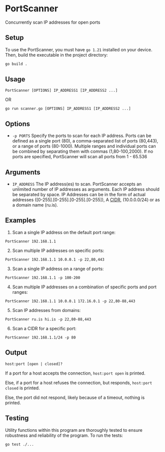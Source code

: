 # PortScanner

Concurrently scan IP addresses for open ports

## Setup

To use the PortScanner, you must have `go 1.21` installed on your device.
Then, build the executable in the project directory:

```bash
go build .
```

## Usage

`PortScanner [OPTIONS] IP_ADDRESS1 [IP_ADDRESS2 ...]`

OR

`go run scanner.go [OPTIONS] IP_ADDRESS1 [IP_ADDRESS2 ...]`

## Options

- `-p PORTS`
  Specify the ports to scan for each IP address. Ports can be defined as a single port (80), a comma-separated list of ports (80,443), or a range of ports (80-1000). Multiple ranges and individual ports can be combined by separating them with commas (1,80-100,2000). If no ports are specified, PortScanner will scan all ports from 1 - 65.536

## Arguments

- `IP_ADDRESS`
  The IP address(es) to scan. PortScanner accepts an unlimited number of IP addresses as arguments. Each IP address should be separated by space. IP Addresses can be in the form of actual addresses ([0-255].[0-255].[0-255].[0-255]), A [CIDR](https://en.wikipedia.org/wiki/Classless_Inter-Domain_Routing), (10.0.0.0/24) or as a domain name (ru.is).

## Examples

1. Scan a single IP address on the default port range:

```
PortScanner 192.168.1.1
```

2. Scan multiple IP addresses on specific ports:

```
PortScanner 192.168.1.1 10.0.0.1 -p 22,80,443
```

3. Scan a single IP address on a range of ports:

```
PortScanner 192.168.1.1 -p 100-200
```

4. Scan multiple IP addresses on a combination of specific ports and port ranges:

```
PortScanner 192.168.1.1 10.0.0.1 172.16.0.1 -p 22,80-88,443
```

5. Scan IP addresses from domains:

```
PortScanner ru.is hi.is -p 22,80-88,443
```

6. Scan a CIDR for a specific port:

```
PortScanner 192.168.1.1/24 -p 80
```

## Output

`host:port [open | closed]?`

If a port for a host accepts the connection, `host:port open` is printed.

Else, if a port for a host refuses the connection, but responds, `host:port closed` is printed.

Else, the port did not respond, likely because of a timeout, nothing is printed.

## Testing

Utility functions within this program are thoroughly tested to ensure robustness and reliability of the program. To run the tests:

```bash
go test ./...
```
